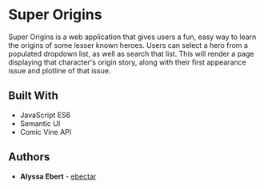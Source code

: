 # Super Origins

Super Origins is a web application that gives users a fun, easy way to learn the origins of some lesser known heroes. Users can select a hero from a populated dropdown list, as well as search that list. This will render a page displaying that character's origin story, along with their first appearance issue and plotline of that issue.

## Built With

* JavaScript ES6
* Semantic UI
* Comic Vine API

## Authors

* **Alyssa Ebert** - [ebectar](https://github.com/ebectar)
